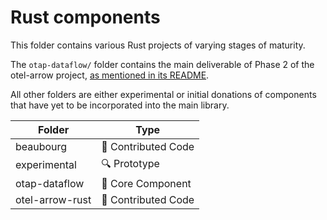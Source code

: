 # Rust components

This folder contains various Rust projects of varying stages of maturity.

The `otap-dataflow/` folder contains the main deliverable of Phase 2 of the
otel-arrow project, [as mentioned in its README](./otap-dataflow/README.md).

All other folders are either experimental or initial donations of components
that have yet to be incorporated into the main library.

| Folder          | Type                         |
|-----------------|------------------------------|
| beaubourg       | :handshake: Contributed Code |
| experimental    | :mag: Prototype              |
| otap-dataflow   | :hammer: Core Component      |
| otel-arrow-rust | :handshake: Contributed Code |
